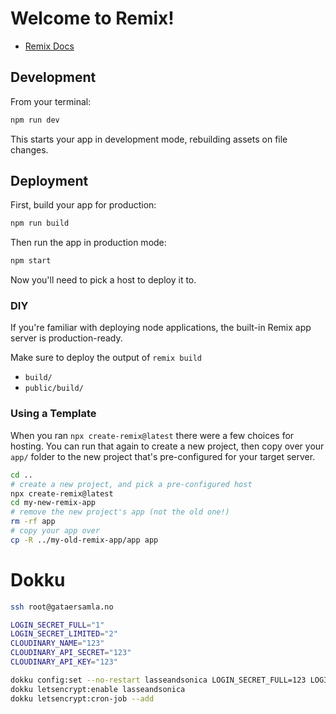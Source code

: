 # Welcome to Remix!

- [Remix Docs](https://remix.run/docs)

## Development

From your terminal:

```sh
npm run dev
```

This starts your app in development mode, rebuilding assets on file changes.

## Deployment

First, build your app for production:

```sh
npm run build
```

Then run the app in production mode:

```sh
npm start
```

Now you'll need to pick a host to deploy it to.

### DIY

If you're familiar with deploying node applications, the built-in Remix app server is production-ready.

Make sure to deploy the output of `remix build`

- `build/`
- `public/build/`

### Using a Template

When you ran `npx create-remix@latest` there were a few choices for hosting. You can run that again to create a new project, then copy over your `app/` folder to the new project that's pre-configured for your target server.

```sh
cd ..
# create a new project, and pick a pre-configured host
npx create-remix@latest
cd my-new-remix-app
# remove the new project's app (not the old one!)
rm -rf app
# copy your app over
cp -R ../my-old-remix-app/app app
```

# Dokku

```bash
ssh root@gataersamla.no

LOGIN_SECRET_FULL="1"
LOGIN_SECRET_LIMITED="2"
CLOUDINARY_NAME="123"
CLOUDINARY_API_SECRET="123"
CLOUDINARY_API_KEY="123"

dokku config:set --no-restart lasseandsonica LOGIN_SECRET_FULL=123 LOGIN_SECRET_LIMITED=123 CLOUDINARY_NAME=123 CLOUDINARY_API_SECRET=123 CLOUDINARY_API_KEY=123
dokku letsencrypt:enable lasseandsonica
dokku letsencrypt:cron-job --add
```
